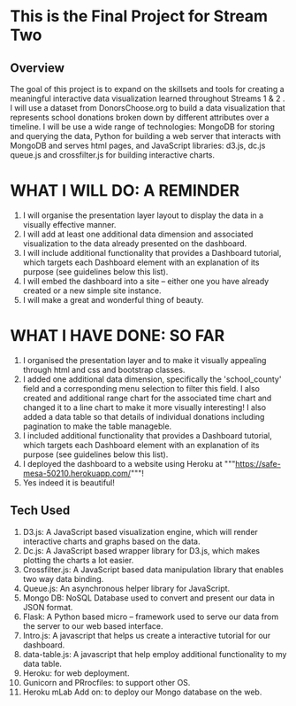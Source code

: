 # This is the Final Project for Stream Two

## Overview

The goal of this project is to expand on the skillsets and tools for creating a meaningful interactive data visualization learned throughout Streams 1 & 2 . I will use a dataset from DonorsChoose.org to build a data visualization that represents school donations broken down by different attributes over a timeline. I will be use a wide range of technologies: MongoDB for storing and querying the data, Python for building a web server that interacts with MongoDB and serves html pages, and JavaScript libraries: d3.js, dc.js queue.js and crossfilter.js for building interactive charts.

# WHAT I WILL DO: A REMINDER

1.  I will organise the presentation layer layout to display the data in a visually effective manner.
2.  I will add at least one additional data dimension and associated visualization to the data already presented on the dashboard.
3.  I will include additional functionality that provides a Dashboard tutorial, which targets each Dashboard element with an explanation of its purpose (see guidelines below this list).
4.  I will embed the dashboard into a site – either one you have already created or a new simple site instance.
5.  I will make a great and wonderful thing of beauty.

# WHAT I HAVE DONE: SO FAR

1.  I organised the presentation layer and to make it visually appealing through html and css and bootstrap classes.
2.  I added one additional data dimension, specifically the 'school_county' field and a corresponding menu selection to filter this field. I also created and additional range chart for the associated time chart and changed it to a line chart to make it more visually interesting!  I also added a data table so that details of individual donations including pagination to make the table manageble.
3.  I included additional functionality that provides a Dashboard tutorial, which targets each Dashboard element with an explanation of its purpose (see guidelines below this list).
4.  I deployed the dashboard to a website using Heroku at """https://safe-mesa-50210.herokuapp.com/"""!
5.  Yes indeed it is beautiful!

## Tech Used

1.  D3.js: A JavaScript based visualization engine, which will render interactive charts and graphs based on the data.
2.  Dc.js: A JavaScript based wrapper library for D3.js, which makes plotting the charts a lot easier.
3.  Crossfilter.js: A JavaScript based data manipulation library that enables two way data binding.
4.  Queue.js: An asynchronous helper library for JavaScript.
5.  Mongo DB: NoSQL Database used to convert and present our data in JSON format.
6.  Flask: A Python based  micro – framework  used to serve our data from the server to our web based interface.
7.  Intro.js: A javascript that helps us create a interactive tutorial for our dashboard.
8.  data-table.js: A javascript that help employ additional functionality to my data table.
9.  Heroku: for web deployment.
10. Gunicorn and PRrocfiles: to support other OS.
11. Heroku mLab Add on: to deploy our Mongo database on the web.